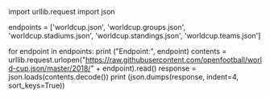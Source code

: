 import urllib.request
import json

endpoints = ['worldcup.json',
             'worldcup.groups.json',
             'worldcup.stadiums.json',
             'worldcup.standings.json',
             'worldcup.teams.json']

for endpoint in endpoints:
    print ("Endpoint:", endpoint)
    contents = urllib.request.urlopen("https://raw.githubusercontent.com/openfootball/world-cup.json/master/2018/" + endpoint).read()
    response = json.loads(contents.decode())
    print (json.dumps(response, indent=4, sort_keys=True))